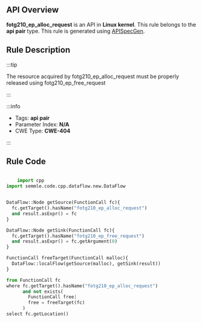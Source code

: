 ---
---


## API Overview
**fotg210_ep_alloc_request** is an API in **Linux kernel**. This rule belongs to the **api pair** type. This rule is generated using [APISpecGen](../../tools/APISpecGen).
## Rule Description

:::tip

The resource acquired by fotg210_ep_alloc_request must be properly released using fotg210_ep_free_request

:::

:::info

- Tags: **api pair**
- Parameter Index: **N/A**
- CWE Type: **CWE-404**

:::

## Rule Code
```python

    import cpp
import semmle.code.cpp.dataflow.new.DataFlow


DataFlow::Node getSource(FunctionCall fc){
  fc.getTarget().hasName("fotg210_ep_alloc_request")
  and result.asExpr() = fc
}

DataFlow::Node getSink(FunctionCall fc){
  fc.getTarget().hasName("fotg210_ep_free_request")
  and result.asExpr() = fc.getArgument(0)
}

FunctionCall freeTarget(FunctionCall malloc){
  DataFlow::localFlow(getSource(malloc), getSink(result))
}

from FunctionCall fc
where fc.getTarget().hasName("fotg210_ep_alloc_request")
      and not exists(
        FunctionCall free| 
        free = freeTarget(fc)
      )
select fc.getLocation()

    
```